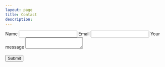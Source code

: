 ```yaml
---
layout: page
title: Contact
description: 
---
```

<section>
	<form action="https://www.enformed.io/weoiss5p" method="POST">
				<div class="form-group">
					<label>Name</label>
					<input name="first_name" type="text" class="form-control"/>
					<label>Email</label>
					<input type="text" name="email" class="form-control" />
					<label>Your message</label>
					<textarea name="message" type="text" class="form-control"/></textarea>
				</div>
				<br>
				<button type="submit" class="btn btn-default">Submit</button>
			</form>
</section>
